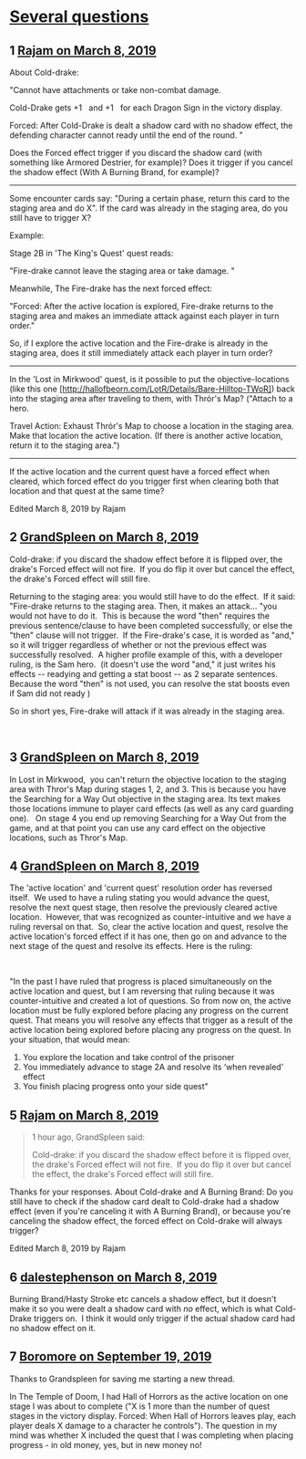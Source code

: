 # [Several questions](https://community.fantasyflightgames.com/topic/291929-several-questions/)

## 1 [Rajam on March 8, 2019](https://community.fantasyflightgames.com/topic/291929-several-questions/?do=findComment&comment=3642763)

About Cold-drake:

"Cannot have attachments or take non-combat damage. 

Cold-Drake gets +1   and +1   for each Dragon Sign in the victory display. 

Forced: After Cold-Drake is dealt a shadow card with no shadow effect, the defending character cannot ready until the end of the round. "

Does the Forced effect trigger if you discard the shadow card (with something like Armored Destrier, for example)? Does it trigger if you cancel the shadow effect (With A Burning Brand, for example)?

---

Some encounter cards say: "During a certain phase, return this card to the staging area and do X". If the card was already in the staging area, do you still have to trigger X?

Example:

Stage 2B in 'The King's Quest' quest reads:

"Fire-drake cannot leave the staging area or take damage. "

Meanwhile, The Fire-drake has the next forced effect:

"Forced: After the active location is explored, Fire-drake returns to the staging area and makes an immediate attack against each player in turn order."

So, if I explore the active location and the Fire-drake is already in the staging area, does it still immediately attack each player in turn order?

---

In the 'Lost in Mirkwood' quest, is it possible to put the objective-locations (like this one [http://hallofbeorn.com/LotR/Details/Bare-Hilltop-TWoR]) back into the staging area after traveling to them, with Thrór's Map? ("Attach to a hero.

Travel Action: Exhaust Thrór's Map to choose a location in the staging area. Make that location the active location. (If there is another active location, return it to the staging area.")

---

If the active location and the current quest have a forced effect when cleared, which forced effect do you trigger first when clearing both that location and that quest at the same time?

Edited March 8, 2019 by Rajam

## 2 [GrandSpleen on March 8, 2019](https://community.fantasyflightgames.com/topic/291929-several-questions/?do=findComment&comment=3642792)

Cold-drake: if you discard the shadow effect before it is flipped over, the drake's Forced effect will not fire.  If you do flip it over but cancel the effect, the drake's Forced effect will still fire.

Returning to the staging area: you would still have to do the effect.  If it said: "Fire-drake returns to the staging area. Then, it makes an attack... "you would not have to do it.  This is because the word "then" requires the previous sentence/clause to have been completed successfully, or else the "then" clause will not trigger.  If the Fire-drake's case, it is worded as "and," so it will trigger regardless of whether or not the previous effect was successfully resolved.  A higher profile example of this, with a developer ruling, is the Sam hero.  (it doesn't use the word "and," it just writes his effects -- readying and getting a stat boost -- as 2 separate sentences. Because the word "then" is not used, you can resolve the stat boosts even if Sam did not ready )

So in short yes, Fire-drake will attack if it was already in the staging area.

 

## 3 [GrandSpleen on March 8, 2019](https://community.fantasyflightgames.com/topic/291929-several-questions/?do=findComment&comment=3642799)

In Lost in Mirkwood,  you can't return the objective location to the staging area with Thror's Map during stages 1, 2, and 3. This is because you have the Searching for a Way Out objective in the staging area. Its text makes those locations immune to player card effects (as well as any card guarding one).   On stage 4 you end up removing Searching for a Way Out from the game, and at that point you can use any card effect on the objective locations, such as Thror's Map.

## 4 [GrandSpleen on March 8, 2019](https://community.fantasyflightgames.com/topic/291929-several-questions/?do=findComment&comment=3642805)

The 'active location' and 'current quest' resolution order has reversed itself.  We used to have a ruling stating you would advance the quest, resolve the next quest stage, then resolve the previously cleared active location.  However, that was recognized as counter-intuitive and we have a ruling reversal on that.  So, clear the active location and quest, resolve the active location's forced effect if it has one, then go on and advance to the next stage of the quest and resolve its effects. Here is the ruling:

 

"In the past I have ruled that progress is placed simultaneously on the active location and quest, but I am reversing that ruling because it was counter-intuitive and created a lot of questions. So from now on, the active location must be fully explored before placing any progress on the current quest. That means you will resolve any effects that trigger as a result of the active location being explored before placing any progress on the quest.
In your situation, that would mean: 
1. You explore the location and take control of the prisoner
2. You immediately advance to stage 2A and resolve its ‘when revealed’ effect
3. You finish placing progress onto your side quest"

## 5 [Rajam on March 8, 2019](https://community.fantasyflightgames.com/topic/291929-several-questions/?do=findComment&comment=3642947)

> 1 hour ago, GrandSpleen said:
> 
> Cold-drake: if you discard the shadow effect before it is flipped over, the drake's Forced effect will not fire.  If you do flip it over but cancel the effect, the drake's Forced effect will still fire.

Thanks for your responses. About Cold-drake and A Burning Brand: Do you still have to check if the shadow card dealt to Cold-drake had a shadow effect (even if you're canceling it with A Burning Brand), or because you're canceling the shadow effect, the forced effect on Cold-drake will always trigger?

Edited March 8, 2019 by Rajam

## 6 [dalestephenson on March 8, 2019](https://community.fantasyflightgames.com/topic/291929-several-questions/?do=findComment&comment=3643118)

Burning Brand/Hasty Stroke etc cancels a shadow effect, but it doesn't make it so you were dealt a shadow card with *no* effect, which is what Cold-Drake triggers on.  I think it would only trigger if the actual shadow card had no shadow effect on it.

## 7 [Boromore on September 19, 2019](https://community.fantasyflightgames.com/topic/291929-several-questions/?do=findComment&comment=3789136)

Thanks to Grandspleen for saving me starting a new thread.

In The Temple of Doom, I had Hall of Horrors as the active location on one stage I was about to complete ("X is 1 more than the number of quest stages in the victory display. Forced: When Hall of Horrors leaves play, each player deals X damage to a character he controls"). The question in my mind was whether X included the quest that I was completing when placing progress - in old money, yes, but in new money no! 

